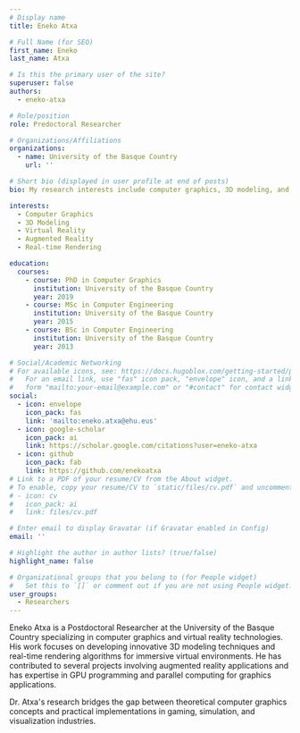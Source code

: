 ```yaml
---
# Display name
title: Eneko Atxa

# Full Name (for SEO)
first_name: Eneko
last_name: Atxa

# Is this the primary user of the site?
superuser: false
authors:
  - eneko-atxa

# Role/position
role: Predoctoral Researcher

# Organizations/Affiliations
organizations:
  - name: University of the Basque Country
    url: ''

# Short bio (displayed in user profile at end of posts)
bio: My research interests include computer graphics, 3D modeling, and virtual reality applications.

interests:
  - Computer Graphics
  - 3D Modeling
  - Virtual Reality
  - Augmented Reality
  - Real-time Rendering

education:
  courses:
    - course: PhD in Computer Graphics
      institution: University of the Basque Country
      year: 2019
    - course: MSc in Computer Engineering
      institution: University of the Basque Country
      year: 2015
    - course: BSc in Computer Engineering
      institution: University of the Basque Country
      year: 2013

# Social/Academic Networking
# For available icons, see: https://docs.hugoblox.com/getting-started/page-builder/#icons
#   For an email link, use "fas" icon pack, "envelope" icon, and a link in the
#   form "mailto:your-email@example.com" or "#contact" for contact widget.
social:
  - icon: envelope
    icon_pack: fas
    link: 'mailto:eneko.atxa@ehu.eus'
  - icon: google-scholar
    icon_pack: ai
    link: https://scholar.google.com/citations?user=eneko-atxa
  - icon: github
    icon_pack: fab
    link: https://github.com/enekoatxa
# Link to a PDF of your resume/CV from the About widget.
# To enable, copy your resume/CV to `static/files/cv.pdf` and uncomment the lines below.
# - icon: cv
#   icon_pack: ai
#   link: files/cv.pdf

# Enter email to display Gravatar (if Gravatar enabled in Config)
email: ''

# Highlight the author in author lists? (true/false)
highlight_name: false

# Organizational groups that you belong to (for People widget)
#   Set this to `[]` or comment out if you are not using People widget.
user_groups:
  - Researchers
---
```


Eneko Atxa is a Postdoctoral Researcher at the University of the Basque Country specializing in computer graphics and virtual reality technologies. His work focuses on developing innovative 3D modeling techniques and real-time rendering algorithms for immersive virtual environments. He has contributed to several projects involving augmented reality applications and has expertise in GPU programming and parallel computing for graphics applications.

Dr. Atxa's research bridges the gap between theoretical computer graphics concepts and practical implementations in gaming, simulation, and visualization industries.
